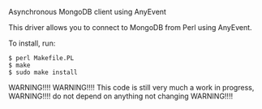 Asynchronous MongoDB client using AnyEvent
    
This driver allows you to connect to MongoDB from Perl using AnyEvent.
        
To install, run:
        
    $ perl Makefile.PL
    $ make
    $ sudo make install

WARNING!!!!
WARNING!!!! This code is still very much a work in progress, 
WARNING!!!! do not depend on anything not changing
WARNING!!!!
